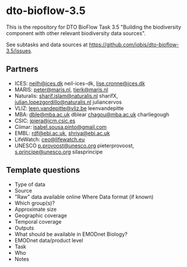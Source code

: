 # dto-bioflow-3.5

This is the repository for DTO BioFlow Task 3.5 "Building the biodiversity component with other relevant biodiversity data sources".

See subtasks and data sources at <https://github.com/iobis/dto-bioflow-3.5/issues>.

## Partners

- ICES: neilh@ices.dk neil-ices-dk, lise.cronne@ices.dk
- MARIS: peter@maris.nl, tjerk@maris.nl 
- Naturalis: sharif.islam@naturalis.nl sharifX, julian.lopezgordillo@naturalis.nl juliancervos
- VLIZ: leen.vandepitte@vliz.be leenvandepitte
- MBA: dble@mba.ac.uk dblear chagou@mba.ac.uk charliegough
- CSIC: jpiera@icm.csic.es
- Ciimar: isabel.sousa.pinto@gmail.com
- EMBL: rdf@ebi.ac.uk, shriya@ebi.ac.uk
- LifeWatch: ceo@lifewatch.eu
- UNESCO p.provoost@unesco.org pieterprovoost, s.principe@unesco.org silasprincipe

## Template questions

- Type of data
- Source
- "Raw" data available online	Where	Data format (if known)
- Which group(s)?
- Approximate size
- Geographic coverage
- Temporal coverage
- Outputs
- What should be available in EMODnet Biology?
- EMODnet data/product level
- Task
- Who
- Notes
